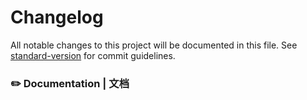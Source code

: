 <!--
 * @Author: LittleQ
 * @Date: 2022-08-24 22:00:07
 * @LastEditTime: 2022-08-24 22:08:06
 * @LastEditors: LittleQ
 * @Description: changelog记录
 * @FilePath: \ol_plugins\CHANGELOG.md
-->

# Changelog

All notable changes to this project will be documented in this file. See [standard-version](https://github.com/conventional-changelog/standard-version) for commit guidelines.

### ✏️ Documentation | 文档
